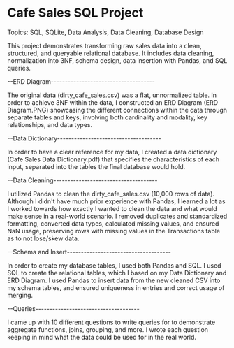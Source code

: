 # Cafe Sales SQL Project
Topics: SQL, SQLite, Data Analysis, Data Cleaning, Database Design

This project demonstrates transforming raw sales data into a clean, structured, and queryable relational database. It includes data cleaning, normalization into 3NF, schema design, data insertion with Pandas, and SQL queries. 

--ERD Diagram-------------------------------------

The original data (dirty_cafe_sales.csv) was a flat, unnormalized table. In order to achieve 3NF within the data, I constructed an ERD Diagram (ERD Diagram.PNG) showcasing the different connections within the data through separate tables and keys, involving both cardinality and modality, key relationships, and data types.

--Data Dictionary-------------------------------------

In order to have a clear reference for my data, I created a data dictionary (Cafe Sales Data Dictionary.pdf) that specifies the characteristics of each input, separated into the tables the final database would hold.

--Data Cleaning-------------------------------------

I utilized Pandas to clean the dirty_cafe_sales.csv (10,000 rows of data). Although I didn't have much prior experience with Pandas, I learned a lot as I worked towards how exactly I wanted to clean the data and what would make sense in a real-world scenario. I removed duplicates and standardized formatting, converted data types, calculated missing values, and ensured NaN usage, preserving rows with missing values in the Transactions table as to not lose/skew data.

--Schema and Insert-------------------------------------

In order to create my database tables, I used both Pandas and SQL. I used SQL to create the relational tables, which I based on my Data Dictionary and ERD Diagram. I used Pandas to insert data from the new cleaned CSV into my schema tables, and ensured uniqueness in entries and correct usage of merging. 

--Queries-------------------------------------

I came up with 10 different questions to write queries for to demonstrate aggregate functions, joins, grouping, and more. I wrote each question keeping in mind what the data could be used for in the real world. 
